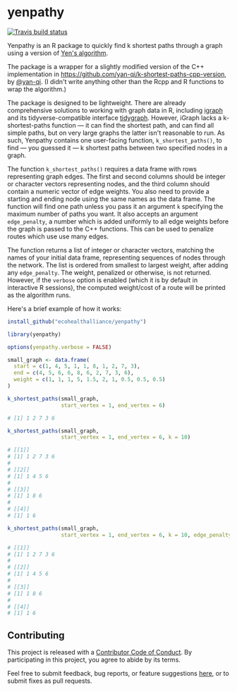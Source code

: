 # yenpathy

[![Travis build status](https://travis-ci.org/ecohealthalliance/yenpathy.svg?branch=master)](https://travis-ci.org/ecohealthalliance/yenpathy)

Yenpathy is an R package to quickly find k shortest paths through a graph using a version of [Yen's algorithm](https://en.wikipedia.org/wiki/Yen%27s_algorithm).

The package is a wrapper for a slightly modified version of the C++ implementation in https://github.com/yan-qi/k-shortest-paths-cpp-version, by [@yan-qi](https://github.com/yan-qi). (I didn't write anything other than the Rcpp and R functions to wrap the algorithm.)

The package is designed to be lightweight. There are already comprehensive solutions to working with graph data in R, including [igraph](http://igraph.org/r/) and its tidyverse-compatible interface [tidygraph](https://github.com/thomasp85/tidygraph). However, iGraph lacks a k-shortest-paths function — it can find the shortest path, and can find all simple paths, but on very large graphs the latter isn't reasonable to run. As such, Yenpathy contains one user-facing function, `k_shortest_paths()`, to find — you guessed it — k shortest paths between two specified nodes in a graph.

The function `k_shortest_paths()` requires a data frame with rows representing graph edges. The first and second columns should be integer or character vectors representing nodes, and the third column should contain a numeric vector of edge weights. You also need to provide a starting and ending node using the same names as the data frame. The function will find one path unless you pass it an argument `k` specifying the maximum number of paths you want. It also accepts an argument `edge_penalty`, a number which is added uniformly to all edge weights before the graph is passed to the C++ functions. This can be used to penalize routes which use use many edges.

The function returns a list of integer or character vectors, matching the names of your initial data frame, representing sequences of nodes through the network. The list is ordered from smallest to largest weight, after adding any `edge_penalty`. The weight, penalized or otherwise, is not returned. However, if the `verbose` option is enabled (which it is by default in interactive R sessions), the computed weight/cost of a route will be printed as the algorithm runs.

Here's a brief example of how it works:

```r
install_github("ecohealthalliance/yenpathy")

library(yenpathy)

options(yenpathy.verbose = FALSE)

small_graph <- data.frame(
  start = c(1, 4, 5, 1, 1, 8, 1, 2, 7, 3),
  end = c(4, 5, 6, 6, 8, 6, 2, 7, 3, 6),
  weight = c(1, 1, 1, 5, 1.5, 2, 1, 0.5, 0.5, 0.5)
)

k_shortest_paths(small_graph,
                 start_vertex = 1, end_vertex = 6)

# [1] 1 2 7 3 6

k_shortest_paths(small_graph,
                 start_vertex = 1, end_vertex = 6, k = 10)

# [[1]]
# [1] 1 2 7 3 6
# 
# [[2]]
# [1] 1 4 5 6
# 
# [[3]]
# [1] 1 8 6
# 
# [[4]]
# [1] 1 6

k_shortest_paths(small_graph,
                 start_vertex = 1, end_vertex = 6, k = 10, edge_penalty = 0)

# [[1]]
# [1] 1 2 7 3 6
# 
# [[2]]
# [1] 1 4 5 6
# 
# [[3]]
# [1] 1 8 6
# 
# [[4]]
# [1] 1 6
```

## Contributing

This project is released with a [Contributor Code of Conduct](https://github.com/ecohealthalliance/yenpathy/blob/master/CONDUCT.md). By participating in this project, you agree to abide by its terms.

Feel free to submit feedback, bug reports, or feature suggestions [here](https://github.com/ecohealthalliance/yenpathy/issues), or to submit fixes as pull requests.
